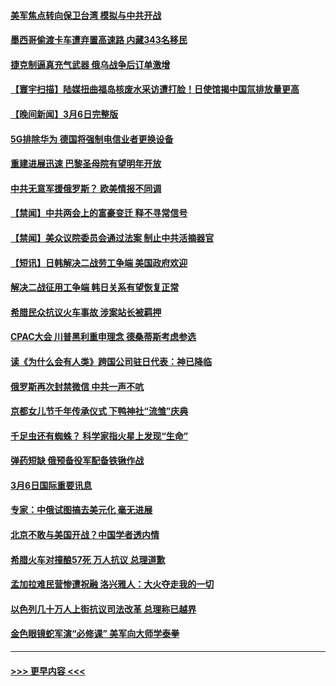 #### [美军焦点转向保卫台湾 模拟与中共开战](../pages/prog202/a103663816.md?t=03071843) 
#### [墨西哥偷渡卡车遭弃置高速路 内藏343名移民](../pages/prog202/a103663767.md?t=03071843) 
#### [捷克制逼真充气武器 俄乌战争后订单激增](../pages/prog202/a103663751.md?t=03071843) 
#### [【寰宇扫描】陆媒扭曲福岛核废水采访遭打脸！日使馆揭中国氚排放量更高](../pages/prog202/a103663619.md?t=03071843) 
#### [【晚间新闻】3月6日完整版](../pages/prog202/a103663627.md?t=03071843) 
#### [5G排除华为 德国将强制电信业者更换设备](../pages/prog202/a103663591.md?t=03071843) 
#### [重建进展迅速 巴黎圣母院有望明年开放](../pages/prog202/a103663559.md?t=03071843) 
#### [中共无意军援俄罗斯？ 欧美情报不同调](../pages/prog202/a103663556.md?t=03071843) 
#### [【禁闻】中共两会上的富豪变迁 释不寻常信号](../pages/prog202/a103663407.md?t=03071843) 
#### [【禁闻】美众议院委员会通过法案 制止中共活摘器官](../pages/prog202/a103663406.md?t=03071843) 
#### [【短讯】日韩解决二战劳工争端 美国政府欢迎](../pages/prog202/a103663336.md?t=03071843) 
#### [解决二战征用工争端 韩日关系有望恢复正常](../pages/prog202/a103663333.md?t=03071843) 
#### [希腊民众抗议火车事故 涉案站长被羁押](../pages/prog202/a103663339.md?t=03071843) 
#### [CPAC大会 川普黑利重申理念 德桑蒂斯考虑参选](../pages/prog202/a103663332.md?t=03071843) 
#### [读《为什么会有人类》跨国公司驻日代表：神已降临](../pages/prog202/a103663335.md?t=03071843) 
#### [俄罗斯再次封禁微信 中共一声不吭](../pages/prog202/a103663237.md?t=03071843) 
#### [京都女儿节千年传承仪式 下鸭神社“流雏”庆典](../pages/prog202/a103663172.md?t=03071843) 
#### [千足虫还有蜘蛛？ 科学家指火星上发现“生命”](../pages/prog202/a103663157.md?t=03071843) 
#### [弹药短缺 俄预备役军配备铁锹作战](../pages/prog202/a103663146.md?t=03071843) 
#### [3月6日国际重要讯息](../pages/prog202/a103663167.md?t=03071843) 
#### [专家：中俄试图搞去美元化 毫无进展](../pages/prog202/a103663162.md?t=03071843) 
#### [北京不敢与美国开战？中国学者透内情](../pages/prog202/a103663109.md?t=03071843) 
#### [希腊火车对撞酿57死 万人抗议 总理道歉](../pages/prog202/a103663055.md?t=03071843) 
#### [孟加拉难民营惨遭祝融 洛兴雅人：大火夺走我的一切](../pages/prog202/a103663012.md?t=03071843) 
#### [以色列几十万人上街抗议司法改革 总理称已越界](../pages/prog202/a103662903.md?t=03071843) 
#### [金色眼镜蛇军演“必修课” 美军向大师学泰拳](../pages/prog202/a103662898.md?t=03071843) 

----
#### [ >>> 更早内容 <<< ](../indexes/prog202-earlier.md)
